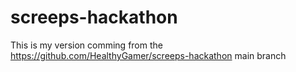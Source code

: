 # screeps-hackathon

 This is my version comming from the https://github.com/HealthyGamer/screeps-hackathon main branch